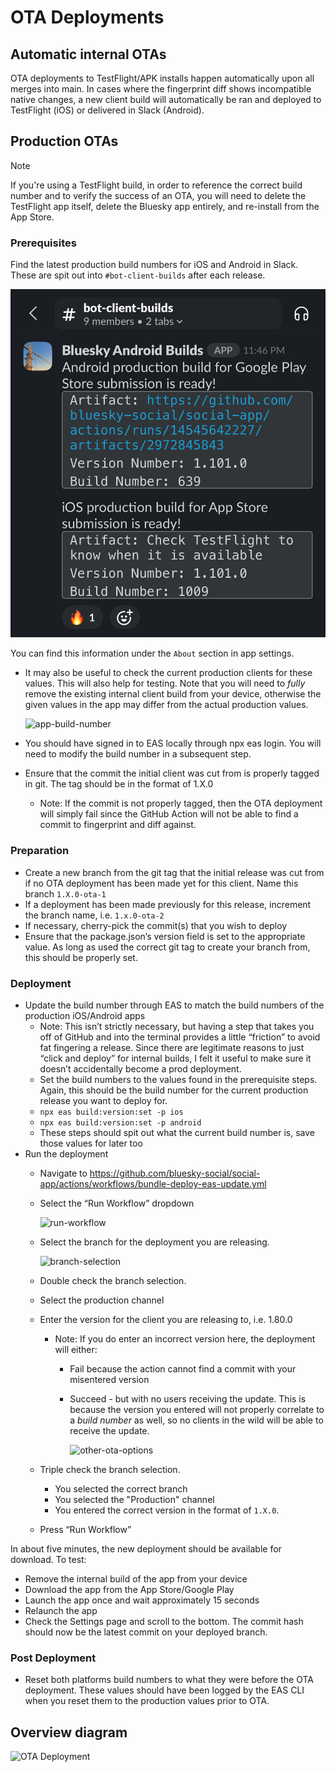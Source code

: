 # OTA Deployments

## Automatic internal OTAs

OTA deployments to TestFlight/APK installs happen automatically upon all merges
into main. In cases where the fingerprint diff shows incompatible native
changes, a new client build will automatically be ran and deployed to TestFlight
(iOS) or delivered in Slack (Android).

## Production OTAs

> [!NOTE]
> If you're using a TestFlight build, in order to reference the correct build number and to verify the success of an OTA, you will need to delete the TestFlight app itself, delete the Bluesky app entirely, and re-install from the App Store.

### Prerequisites

Find the latest production build numbers for iOS and Android in Slack. These
are spit out into `#bot-client-builds` after each release.

![slack-build-info](./img/slack_client_builds.jpeg)

You can find this information under the `About` section in app settings.

- It may also be useful to check the current production clients for these values. This will also help for testing. Note
that you will need to _fully_ remove the existing internal client build from your device, otherwise the given values in
the app may differ from the actual production values.

  ![app-build-number](./img/ios_build_number.png)

- You should have signed in to EAS locally through npx eas login. You will need to modify the build number in a
subsequent step.
- Ensure that the commit the initial client was cut from is properly tagged in git. The tag should be in the format of 1.X.0
  - Note: If the commit is not properly tagged, then the OTA deployment will simply fail since the GitHub Action will 
  not be able to find a commit to fingerprint and diff against.

### Preparation

- Create a new branch from the git tag that the initial release was cut from if no OTA deployment has been made yet for this 
client. Name this branch `1.X.0-ota-1`
- If a deployment has been made previously for this release, increment the branch name, i.e. `1.x.0-ota-2`
- If necessary, cherry-pick the commit(s) that you wish to deploy
- Ensure that the package.json’s version field is set to the appropriate value. As long as used the correct git tag
to create your branch from, this should be properly set.

### Deployment

- Update the build number through EAS to match the build numbers of the
    production iOS/Android apps
    - Note: This isn’t strictly necessary, but having a step that takes you off of GitHub and into the terminal provides 
    a little “friction” to avoid fat fingering a release. Since there are legitimate reasons to just “click and deploy”
    for internal builds, I felt it useful to make sure it doesn’t accidentally become a prod deployment.
    - Set the build numbers to the values found in the prerequisite steps. Again, this should be the 
    build number for the current production release you want to deploy for.
    - `npx eas build:version:set -p ios`
    - `npx eas build:version:set -p android`
    - These steps should spit out what the current build number is, save those values
        for later too
- Run the deployment
  - Navigate to https://github.com/bluesky-social/social-app/actions/workflows/bundle-deploy-eas-update.yml
  - Select the “Run Workflow” dropdown
  
    ![run-workflow](./img/run-workflow.png)
  
  - Select the branch for the deployment you are releasing.
  
    ![branch-selection](./img/branch-selection.png)
  
  - Double check the branch selection.
  - Select the production channel
  - Enter the version for the client you are releasing to, i.e. 1.80.0
    - Note: If you do enter an incorrect version here, the deployment will either:
      - Fail because the action cannot find a commit with your misentered version
      - Succeed - but with no users receiving the update. This is because the version you entered will not properly 
      correlate to a _build number_ as well, so no clients in the wild will be able to receive the update.
  
        ![other-ota-options](./img/other-ota-options.png)
  
  - Triple check the branch selection.
    - You selected the correct branch
    - You selected the "Production" channel
    - You entered the correct version in the format of `1.X.0`.
  - Press “Run Workflow”

In about five minutes, the new deployment should be available for download. To test:

- Remove the internal build of the app from your device
- Download the app from the App Store/Google Play
- Launch the app once and wait approximately 15 seconds
- Relaunch the app
- Check the Settings page and scroll to the bottom. The commit hash should now be the latest commit on your deployed branch.

### Post Deployment

- Reset both platforms build numbers to what they were before the OTA
    deployment. These values should have been logged by the EAS CLI when you
    reset them to the production values prior to OTA.

## Overview diagram
![OTA Deployment](./img/ota-flow.png)
